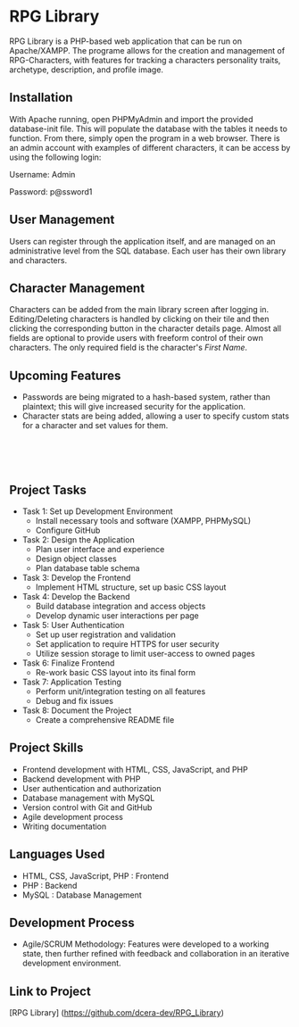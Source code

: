 # RPG Library
RPG Library is a PHP-based web application that can be run on Apache/XAMPP. The programe allows for the creation and management of RPG-Characters, with features for tracking a characters personality traits, archetype, description, and profile image.

## Installation
With Apache running, open PHPMyAdmin and import the provided database-init file. This will populate the database with the tables it needs to function. From there, simply open the program in a web browser. There is an admin account with examples of different characters, it can be access by using the following login:

Username: Admin

Password: p@ssword1

## User Management
Users can register through the application itself, and are managed on an administrative level from the SQL database. Each user has their own library and characters.

## Character Management
Characters can be added from the main library screen after logging in. Editing/Deleting characters is handled by clicking on their tile and then clicking the corresponding button in the character details page. Almost all fields are optional to provide users with freeform control of their own characters. The only required field is the character's *First Name*.

## Upcoming Features
* Passwords are being migrated to a hash-based system, rather than plaintext; this will give increased security for the application.
* Character stats are being added, allowing a user to specify custom stats for a character and set values for them.
<br />
<br />
<br />

## Project Tasks
- Task 1: Set up Development Environment
    - Install necessary tools and software (XAMPP, PHPMySQL)
    - Configure GitHub
- Task 2: Design the Application
    - Plan user interface and experience
    - Design object classes
    - Plan database table schema
- Task 3: Develop the Frontend
    - Implement HTML structure, set up basic CSS layout
- Task 4: Develop the Backend
    - Build database integration and access objects
    - Develop dynamic user interactions per page
- Task 5: User Authentication
    - Set up user registration and validation
    - Set application to require HTTPS for user security
    - Utilize session storage to limit user-access to owned pages
- Task 6: Finalize Frontend
    - Re-work basic CSS layout into its final form
- Task 7: Application Testing
    - Perform unit/integration testing on all features
    - Debug and fix issues
- Task 8: Document the Project
    - Create a comprehensive README file

## Project Skills
- Frontend development with HTML, CSS, JavaScript, and PHP
- Backend development with PHP
- User authentication and authorization
- Database management with MySQL
- Version control with Git and GitHub
- Agile development process
- Writing documentation

## Languages Used
 - HTML, CSS, JavaScript, PHP : Frontend
 - PHP : Backend
 - MySQL : Database Management

 ## Development Process
 - Agile/SCRUM Methodology: Features were developed to a working state, then further refined with feedback and collaboration in an iterative development environment.

 ## Link to Project
[RPG Library] (https://github.com/dcera-dev/RPG_Library)
